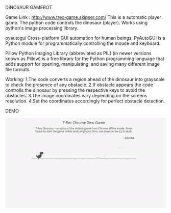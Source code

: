 DINOSAUR GAMEBOT


Game Link : http://www.trex-game.skipser.com/
This is a automatic player game. The python code controls the dinosaur (player).
Works using python's image processing library.

pyautogui
Cross-platform GUI automation for human beings.
PyAutoGUI is a Python module for programmatically controlling the mouse and keyboard.

Pillow
Python Imaging Library (abbreviated as PIL) (in newer versions known as Pillow) is a free library for the Python programming language that adds support for opening, manipulating, and saving many different image file formats.

Working:
1.The code converts a region ahead of the dinosaur into grayscale to check the presence of any obstacle.
2.If obstacle appears the code controlls the dinosaur by pressing the respective keys to avoid the obstacles.
3.The image coordinates vary depending on the screens resolution.
4.Set the coordinates accordingly for perfect obstacle detection.


DEMO

![alt text](https://github.com/ChitrikaGahtori/T-RexGame-Or-DinoGame/blob/master/gif/DinoGame.gif)
